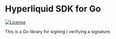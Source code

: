 # Hyperliquid SDK for Go

[![License](https://img.shields.io/github/license/k4k3ru-hub/signature-go)](./LICENSE)

This is a Go library for signing / verifying a signature.




